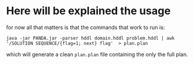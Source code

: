 # Here will be explained the usage

for now all that matters is that the commands that work to run is:

```
java -jar PANDA.jar -parser hddl domain.hddl problem.hddl | awk '/SOLUTION SEQUENCE/{flag=1; next} flag'  > plan.plan
```

which will generate a clean `plan.plan` file containing the only the full plan.